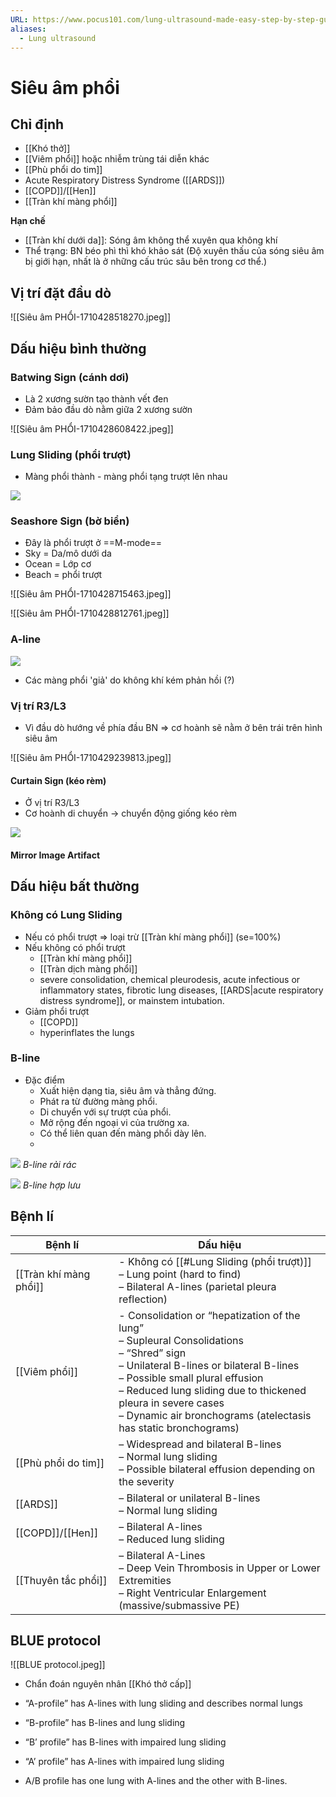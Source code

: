 ```yaml
---
URL: https://www.pocus101.com/lung-ultrasound-made-easy-step-by-step-guide/
aliases:
  - Lung ultrasound
---
```

# Siêu âm phổi
## Chỉ định
- [[Khó thở]]
- [[Viêm phổi]] hoặc nhiễm trùng tái diễn khác
- [[Phù phổi do tim]]
- Acute Respiratory Distress Syndrome ([[ARDS]])
- [[COPD]]/[[Hen]]
- [[Tràn khí màng phổi]]

**Hạn chế**
- [[Tràn khí dưới da]]: Sóng âm không thể xuyên qua không khí
- Thể trạng: BN béo phì thì khó khảo sát (Độ xuyên thấu của sóng siêu âm bị giới hạn, nhất là ở những cấu trúc sâu bên trong cơ thể.)

## Vị trí đặt đầu dò
![[Siêu âm PHỔI-1710428518270.jpeg]]

## Dấu hiệu bình thường
### Batwing Sign (cánh dơi)
- Là 2 xương sườn tạo thành vết đen
- Đảm bảo đầu dò nằm giữa 2 xương sườn

![[Siêu âm PHỔI-1710428608422.jpeg]]

### Lung Sliding (phổi trượt)
- Màng phổi thành - màng phổi tạng trượt lên nhau

![](https://pocus101.b-cdn.net/wp-content/uploads/2020/10/Ultrasound-Lung-Sliding-with-Linear-Probe.gif)

### Seashore Sign (bờ biển)
- Đây là phổi trượt ở ==M-mode==
- Sky = Da/mô dưới da
- Ocean = Lớp cơ
- Beach = phổi trượt

![[Siêu âm PHỔI-1710428715463.jpeg]]

![[Siêu âm PHỔI-1710428812761.jpeg]]

### A-line
![](https://pocus101.b-cdn.net/wp-content/uploads/2020/10/A-lines-with-Lung-Sliding-Labeled.gif)

- Các màng phổi 'giả' do không khí kém phản hồi (?)

### Vị trí R3/L3
- Vì đầu dò hướng về phía đầu BN => cơ hoành sẽ nằm ở bên trái trên hình siêu âm


![[Siêu âm PHỔI-1710429239813.jpeg]]

#### Curtain Sign (kéo rèm)
- Ở vị trí R3/L3
- Cơ hoành di chuyển -> chuyển động giống kéo rèm

![](https://pocus101.b-cdn.net/wp-content/uploads/2020/10/Curtain-Sign-on-Lung-Ultrasound.gif)

#### Mirror Image Artifact


## Dấu hiệu bất thường
### Không có Lung Sliding
- Nếu có phổi trượt => loại trừ [[Tràn khí màng phổi]] (se=100%)
- Nếu không có phổi trượt
	- [[Tràn khí màng phổi]]
	- [[Tràn dịch màng phổi]]
	- severe consolidation, chemical pleurodesis, acute infectious or inflammatory states, fibrotic lung diseases, [[ARDS|acute respiratory distress syndrome]], or mainstem intubation.
- Giảm phổi trượt
	- [[COPD]]
	- hyperinflates the lungs

### B-line
- Đặc điểm
	- Xuất hiện dạng tia, siêu âm và thẳng đứng.
	- Phát ra từ đường màng phổi.
	- Di chuyển với sự trượt của phổi.
	- Mở rộng đến ngoại vi của trường xa.
	- Có thể liên quan đến màng phổi dày lên.
	- 

![](https://pocus101.b-cdn.net/wp-content/uploads/2020/03/Few-B-Lines.gif)
*B-line rải rác*

![](https://pocus101.b-cdn.net/wp-content/uploads/2020/10/Confluent-B-Lines-Lung-Ultrasound.gif)
*B-line hợp lưu*


## Bệnh lí

| Bệnh lí                | Dấu hiệu                                                                                                                                                                                                                                                                                                             |
| ---------------------- | -------------------------------------------------------------------------------------------------------------------------------------------------------------------------------------------------------------------------------------------------------------------------------------------------------------------- |
| [[Tràn khí màng phổi]] | - Không có [[#Lung Sliding (phổi trượt)]]<br>– Lung point (hard to find)<br>– Bilateral A-lines (parietal pleura reflection)                                                                                                                                                                                         |
| [[Viêm phổi]]          | - Consolidation or “hepatization of the lung”<br>– Supleural Consolidations<br>– “Shred” sign<br>– Unilateral B-lines or bilateral B-lines<br>– Possible small plural effusion<br>– Reduced lung sliding due to thickened pleura in severe cases<br>– Dynamic air bronchograms (atelectasis has static bronchograms) |
| [[Phù phổi do tim]]    | – Widespread and bilateral B-lines<br>– Normal lung sliding<br>– Possible bilateral effusion depending on the severity                                                                                                                                                                                               |
| [[ARDS]]               | – Bilateral or unilateral B-lines<br>– Normal lung sliding                                                                                                                                                                                                                                                           |
| [[COPD]]/[[Hen]]       | – Bilateral A-lines<br>– Reduced lung sliding                                                                                                                                                                                                                                                                        |
| [[Thuyên tắc phổi]]    | – Bilateral A-Lines<br>– Deep Vein Thrombosis in Upper or Lower Extremities<br>– Right Ventricular Enlargement (massive/submassive PE)                                                                                                                                                                               |
## BLUE protocol
![[BLUE protocol.jpeg]]

- Chẩn đoán nguyên nhân [[Khó thở cấp]]

- “A-profile” has A-lines with lung sliding and describes normal lungs
- “B-profile” has B-lines and lung sliding
- “B’ profile” has B-lines with impaired lung sliding
- “A’ profile” has A-lines with impaired lung sliding
- A/B profile has one lung with A-lines and the other with B-lines.

